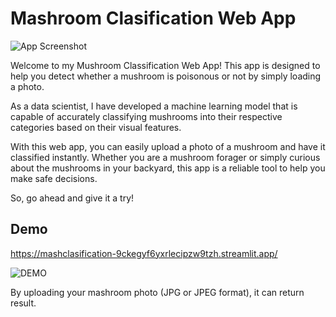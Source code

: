 
# Mashroom Clasification Web App
![App Screenshot](https://via.placeholder.com/468x300?text=App+Screenshot+Here)

Welcome to my Mushroom Classification Web App!
This app is designed to help you detect whether a mushroom is poisonous or not by simply loading a photo. 

As a data scientist, I have developed a machine learning model that is capable of accurately classifying mushrooms into their respective categories based on their visual features. 

With this web app, you can easily upload a photo of a mushroom and have it classified instantly. Whether you are a mushroom forager or simply curious about the mushrooms in your backyard, this app is a reliable tool to help you make safe decisions. 

So, go ahead and give it a try!
## Demo
https://mashclasification-9ckegyf6yxrlecipzw9tzh.streamlit.app/

![DEMO](https://via.placeholder.com/468x300?text=App+Screenshot+Here)

By uploading your mashroom photo (JPG or JPEG format), it can return result.

